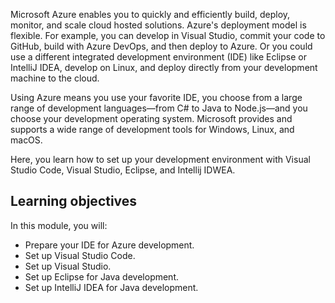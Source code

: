 Microsoft Azure enables you to quickly and efficiently build, deploy, monitor, and scale cloud hosted solutions. Azure's deployment model is flexible. For example, you can develop in Visual Studio, commit your code to GitHub, build with Azure DevOps, and then deploy to Azure. Or you could use a different integrated development environment (IDE) like Eclipse or IntelliJ IDEA, develop on Linux, and deploy directly from your development machine to the cloud.

Using Azure means you use your favorite IDE, you choose from a large range of development languages—from C# to Java to Node.js—and you choose your development operating system. Microsoft provides and supports a wide range of development tools for Windows, Linux, and macOS.

Here, you learn how to set up your development environment with Visual Studio Code, Visual Studio, Eclipse, and Intellij IDWEA.

## Learning objectives

In this module, you will:

- Prepare your IDE for Azure development.
- Set up Visual Studio Code.
- Set up Visual Studio.
- Set up Eclipse for Java development.
- Set up IntelliJ IDEA for Java development.
